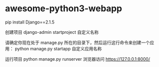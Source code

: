# awesome-python3-webapp
pip install Django==2.1.5

创建项目
django-admin startproject 自定义名称

请确定你现在处于 manage.py 所在的目录下，然后运行这行命令来创建一个应用：
python manage.py startapp 自定义应用名称

运行项目
python manage.py runserver
浏览器访问 https://127.0.0.1:8000/

